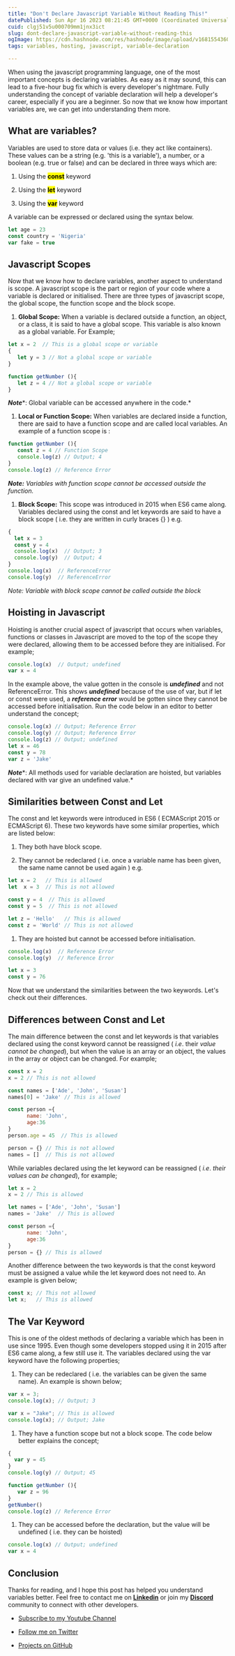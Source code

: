 ```yaml
---
title: "Don't Declare Javascript Variable Without Reading This!"
datePublished: Sun Apr 16 2023 08:21:45 GMT+0000 (Coordinated Universal Time)
cuid: clgj51v5u000709mm1jnx3ict
slug: dont-declare-javascript-variable-without-reading-this
ogImage: https://cdn.hashnode.com/res/hashnode/image/upload/v1681554360634/41cbf9b1-bbbe-4004-8750-5e0a0bb837cd.jpeg
tags: variables, hosting, javascript, variable-declaration

---
```


When using the javascript programming language, one of the most important concepts is declaring variables. As easy as it may sound, this can lead to a five-hour bug fix which is every developer's nightmare. Fully understanding the concept of variable declaration will help a developer's career, especially if you are a beginner. So now that we know how important variables are, we can get into understanding them more.

## **What are variables?**

Variables are used to store data or values (i.e. they act like containers). These values can be a string (e.g. 'this is a variable'), a number, or a boolean (e.g. true or false) and can be declared in three ways which are:

1. Using the **<mark>const</mark>** keyword
    
2. Using the **<mark>let</mark>** keyword
    
3. Using the **<mark>var</mark>** keyword
    

A variable can be expressed or declared using the syntax below.

```javascript
let age = 23
const country = 'Nigeria'
var fake = true
```

## Javascript Scopes

Now that we know how to declare variables, another aspect to understand is scope. A javascript scope is the part or region of your code where a variable is declared or initialised. There are three types of javascript scope, the global scope, the function scope and the block scope.

1. **Global Scope:** When a variable is declared outside a function, an object, or a class, it is said to have a global scope. This variable is also known as a global variable. For Example;
    

```javascript
let x = 2  // This is a global scope or variable
{
   let y = 3 // Not a global scope or variable
}

function getNumber (){
   let z = 4 // Not a global scope or variable
}
```

***Note****: Global variable can be accessed anywhere in the code.*

1. **Local or Function Scope:** When variables are declared inside a function, there are said to have a function scope and are called local variables. An example of a function scope is :
    

```javascript
function getNumber (){
   const z = 4 // Function Scope
   console.log(z) // Output; 4
}
console.log(z) // Reference Error
```

***Note:*** *Variables with function scope cannot be accessed outside the function.*

1. **Block Scope:** This scope was introduced in 2015 when ES6 came along. Variables declared using the const and let keywords are said to have a block scope ( i.e. they are written in curly braces {} ) e.g.
    

```javascript
{
  let x = 3
  const y = 4
  console.log(x)  // Output; 3
  console.log(y)  // Output; 4
} 
console.log(x)  // ReferenceError
console.log(y)  // ReferenceError
```

*Note: Variable with block scope cannot be called outside the block*

## Hoisting in Javascript

Hoisting is another crucial aspect of javascript that occurs when variables, functions or classes in Javascript are moved to the top of the scope they were declared, allowing them to be accessed before they are initialised. For example;

```javascript
console.log(x)  // Output; undefined
var x = 4
```

In the example above, the value gotten in the console is ***undefined*** and not ReferenceError. This shows ***undefined*** because of the use of var, but if let or const were used, a ***reference error*** would be gotten since they cannot be accessed before initialisation. Run the code below in an editor to better understand the concept;

```javascript
console.log(x) // Output; Reference Error
console.log(y) // Output; Reference Error
console.log(z) // Output; undefined
let x = 46
const y = 78
var z = 'Jake'
```

***Note***\*: All methods used for variable declaration are hoisted, but variables declared with var give an undefined value.\*

## Similarities between Const and Let

The const and let keywords were introduced in ES6 ( ECMAScript 2015 or ECMAScript 6). These two keywords have some similar properties, which are listed below:

1. They both have block scope.
    
2. They cannot be redeclared ( i.e. once a variable name has been given, the same name cannot be used again ) e.g.
    

```javascript
let x = 2   // This is allowed
let  x = 3  // This is not allowed

const y = 4  // This is allowed
const y = 5  // This is not allowed 

let z = 'Hello'   // This is allowed
const z = 'World' // This is not allowed
```

1. They are hoisted but cannot be accessed before initialisation.
    

```javascript
console.log(x)  // Reference Error
console.log(y)  // Reference Error

let x = 3
const y = 76
```

Now that we understand the similarities between the two keywords. Let's check out their differences.

## Differences between Const and Let

The main difference between the const and let keywords is that variables declared using the const keyword cannot be reassigned ( *i.e*. their *value cannot be changed*), but when the value is an array or an object, the values in the array or object can be changed. For example;

```javascript
const x = 2 
x = 2 // This is not allowed

const names = ['Ade', 'John', 'Susan']
names[0] = 'Jake' // This is allowed

const person ={
      name: 'John',
      age:36
}
person.age = 45  // This is allowed

person = {} // This is not allowed
names = []  // This is not allowed
```

While variables declared using the let keyword can be reassigned ( *i.e*. *their values can be changed*), for example;

```javascript
let x = 2 
x = 2 // This is allowed

let names = ['Ade', 'John', 'Susan']
names = 'Jake'  // This is allowed

const person ={
      name: 'John',
      age:36
}
person = {} // This is allowed
```

Another difference between the two keywords is that the const keyword must be assigned a value while the let keyword does not need to. An example is given below;

```javascript
const x; // This not allowed
let x;   // This is allowed
```

## The Var Keyword

This is one of the oldest methods of declaring a variable which has been in use since 1995. Even though some developers stopped using it in 2015 after ES6 came along, a few still use it. The variables declared using the var keyword have the following properties;

1. They can be redeclared ( i.e. the variables can be given the same name). An example is shown below;
    

```javascript
var x = 3;
console.log(x); // Output; 3

var x = "Jake"; // This is allowed
console.log(x); // Output; Jake
```

1. They have a function scope but not a block scope. The code below better explains the concept;
    

```javascript
{
  var y = 45
}
console.log(y) // Output; 45

function getNumber (){
   var z = 96
}
getNumber()
console.log(z) // Reference Error
```

1. They can be accessed before the declaration, but the value will be undefined ( i.e. they can be hoisted)
    

```javascript
console.log(x) // Output; undefined
var x = 4
```

## Conclusion

Thanks for reading, and I hope this post has helped you understand variables better. Feel free to contact me on [**Linkedin**](https://www.linkedin.com/in/ayomikun-fasina) or join my [**Discord**](https://discord.gg/GqspVn3T) community to connect with other developers.

* [Subscribe to my Youtube Channel](https://www.youtube.com/@codeWithFash)
    
* [Follow me on Twitter](https://twitter.com/codeWithFash)
    
* [Projects on GitHub](https://github.com/Fasina-ayomikun)